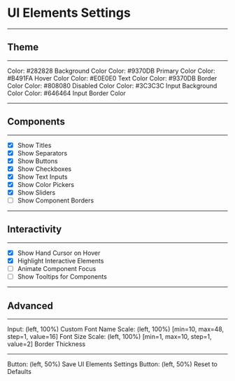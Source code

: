 # UI Elements Settings
---

## Theme
---
Color: #282828 Background Color
Color: #9370DB Primary Color
Color: #B491FA Hover Color
Color: #E0E0E0 Text Color
Color: #9370DB Border Color
Color: #808080 Disabled Color
Color: #3C3C3C Input Background Color
Color: #646464 Input Border Color

---

## Components
---
- [x] Show Titles
- [x] Show Separators
- [x] Show Buttons
- [x] Show Checkboxes
- [x] Show Text Inputs
- [x] Show Color Pickers
- [x] Show Sliders
- [ ] Show Component Borders

---

## Interactivity
---
- [x] Show Hand Cursor on Hover
- [x] Highlight Interactive Elements
- [ ] Animate Component Focus
- [ ] Show Tooltips for Components

---

## Advanced
---
Input: (left, 100%) Custom Font Name
Scale: (left, 100%) [min=10, max=48, step=1, value=16] Font Size
Scale: (left, 100%) [min=1, max=10, step=1, value=2] Border Thickness

---

Button: (left, 50%) Save UI Elements Settings
Button: (left, 50%) Reset to Defaults
